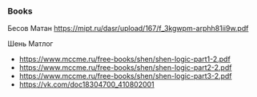 ### Books

Бесов Матан https://mipt.ru/dasr/upload/167/f_3kgwpm-arphh81ii9w.pdf

Шень Матлог 
  * https://www.mccme.ru/free-books/shen/shen-logic-part1-2.pdf
  * https://www.mccme.ru/free-books/shen/shen-logic-part2-2.pdf
  * https://www.mccme.ru/free-books/shen/shen-logic-part3-2.pdf
  * https://vk.com/doc18304700_410802001
